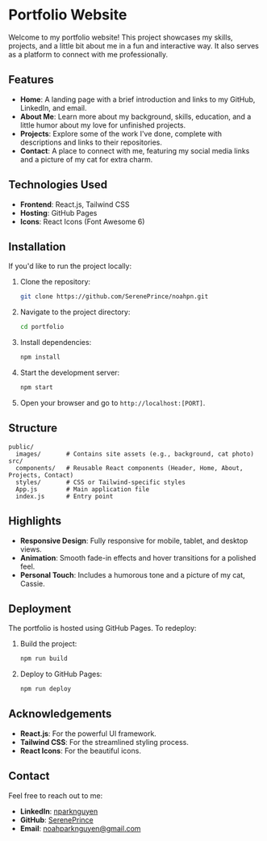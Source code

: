 # Portfolio Website

Welcome to my portfolio website! This project showcases my skills, projects, and a little bit about me in a fun and interactive way. It also serves as a platform to connect with me professionally.

## Features

- **Home**: A landing page with a brief introduction and links to my GitHub, LinkedIn, and email.
- **About Me**: Learn more about my background, skills, education, and a little humor about my love for unfinished projects.
- **Projects**: Explore some of the work I've done, complete with descriptions and links to their repositories.
- **Contact**: A place to connect with me, featuring my social media links and a picture of my cat for extra charm.

## Technologies Used

- **Frontend**: React.js, Tailwind CSS
- **Hosting**: GitHub Pages
- **Icons**: React Icons (Font Awesome 6)

## Installation

If you'd like to run the project locally:

1. Clone the repository:
   ```bash
   git clone https://github.com/SerenePrince/noahpn.git
   ```
2. Navigate to the project directory:
   ```bash
   cd portfolio
   ```
3. Install dependencies:
   ```bash
   npm install
   ```
4. Start the development server:
   ```bash
   npm start
   ```
5. Open your browser and go to `http://localhost:[PORT]`.

## Structure

```
public/
  images/       # Contains site assets (e.g., background, cat photo)
src/
  components/   # Reusable React components (Header, Home, About, Projects, Contact)
  styles/       # CSS or Tailwind-specific styles
  App.js        # Main application file
  index.js      # Entry point
```

## Highlights

- **Responsive Design**: Fully responsive for mobile, tablet, and desktop views.
- **Animation**: Smooth fade-in effects and hover transitions for a polished feel.
- **Personal Touch**: Includes a humorous tone and a picture of my cat, Cassie.

## Deployment

The portfolio is hosted using GitHub Pages. To redeploy:

1. Build the project:
   ```bash
   npm run build
   ```
2. Deploy to GitHub Pages:
   ```bash
   npm run deploy
   ```

## Acknowledgements

- **React.js**: For the powerful UI framework.
- **Tailwind CSS**: For the streamlined styling process.
- **React Icons**: For the beautiful icons.

## Contact

Feel free to reach out to me:

- **LinkedIn**: [nparknguyen](https://www.linkedin.com/in/nparknguyen/)
- **GitHub**: [SerenePrince](https://github.com/SerenePrince)
- **Email**: noahparknguyen@gmail.com
